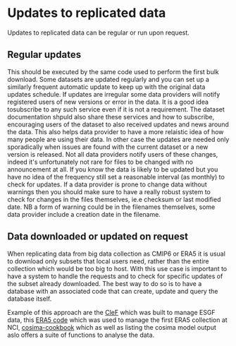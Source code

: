 # Updates to replicated data
Updates to replicated data can be regular or run upon request. 

## Regular updates

This should be executed by the same code used to perform the first bulk download. Some datasets are updated regularly and you can set up a similarly frequent automatic update to keep up with the original data updates schedule.
If updates are irregular some data providers will notify registered users of new versions or error in the data. It is a good idea tosubscribe to any such service even if it is not a requirement. The dataset documentation shpuld also share these services and how to subscribe, encouraging users of the dataset to also received updates and news around the data. This also helps data provider to have a more relaistic idea of how many people are using their data.
In other case the updates are needed only sporadically when issues are found with the current dataset or a new version is released. Not all data providers notify users of these changes, indeed it's unfortunately not rare for files to be changed with no announcement at all.
If you know the data is likely to be updated but you have no idea of the frequency still set a reasonable interval (as monthly) to check for updates.
If a data provider is prone to change data without warnings then you should make sure to have a really robust system to check for changes in the files themselves, ie.e checksum or last modified date.
NB a form of warning could be in the filenames themselves, some data provider include a creation date in the filename.

## Data downloaded or updated on request

When replicating data from big data collection as CMIP6 or ERA5 it is usual to download only subsets that local users need, rather than the entire collection which would be too big to host. With this use case is important to have a system to handle the requests and to check for specific updates of the subset already downloaded. The best way to do so is to have a database with an associated code that can create, update and query the database itself.

Example of this approach are the [CleF](https://zenodo.org/record/4729030#.Ytdh6C8RqRs) which was built to manage ESGF data, this [ERA5 code](https://zenodo.org/record/3972437#.Ytdhky8RqRs) which was used to manage the first ERA5 collection at NCI, [cosima-cookbook](https://github.com/COSIMA/cosima-cookbook#readme) which as well as listing the cosima model output aslo offers a suite of functions to analyse the data.
 
